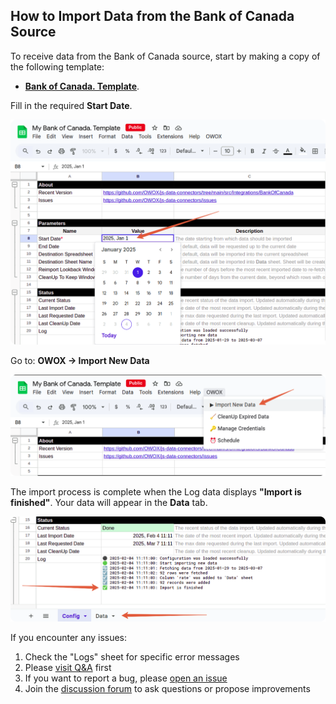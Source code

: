 ## How to Import Data from the Bank of Canada Source

To receive data from the Bank of Canada source, start by making a copy of the following template:
- [**Bank of Canada. Template**](https://docs.google.com/spreadsheets/d/1yHHAUhH9OeFoIULGDmWUSAkfVmjb8eY4XeHzbYvu14s/copy). 

Fill in the required **Start Date**.  

![Bank of Canada Start Date](/src/Integrations/BankOfCanada/res/bank_date.png)

Go to: **OWOX → Import New Data**

![Bank of Canada Import](/src/Integrations/BankOfCanada/res/bank_import.png)

The import process is complete when the Log data displays **"Import is finished"**. Your data will appear in the **Data** tab.

![Open Exchange Rates Finished](/src/Integrations/BankOfCanada/res/bank_finished.png)

If you encounter any issues:

1. Check the "Logs" sheet for specific error messages
2. Please [visit Q&A](https://github.com/OWOX/owox-data-marts/discussions/categories/q-a) first
3. If you want to report a bug, please [open an issue](https://github.com/OWOX/owox-data-marts/issues)
4. Join the [discussion forum](https://github.com/OWOX/owox-data-marts/discussions) to ask questions or propose improvements 